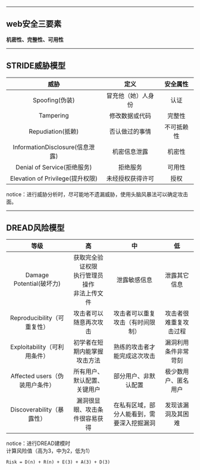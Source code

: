 
---
## web安全三要素
**机密性、完整性、可用性**

---
## STRIDE威胁模型
|威胁|定义|安全属性|
|:---:|:---:|:---:|
|Spoofing(伪装)|冒充他（她）人身份|认证|
|Tampering|修改数据或代码|完整性|
|Repudiation(抵赖)|否认做过的事情|不可抵赖性|
|InformationDisclosure(信息泄露)|机密信息泄露|机密性|
|Denial of Service(拒绝服务)|拒绝服务|可用性|
|Elevation of Privilege(提升权限)|未经授权获得许可|授权|
notice：进行威胁分析时，尽可能地不遗漏威胁，使用头脑风暴法可以确定攻击面。

---
## DREAD风险模型
|等级|高|中|低|
|:---:|:---:|:---:|:---:|
|Damage Potential(破坏力)|获取完全验证权限<br>执行管理员操作<br>非法上传文件|泄露敏感信息|泄露其它信息|
|Reproducibility（可重复性）|攻击者可以随意再次攻击|攻击者可以重复攻击（有时间限制）|攻击者很难重复攻击过程|
|Exploitability（可利用条件）|初学者在短期内能掌握攻击方法|熟练的攻击者才能完成这次攻击|漏洞利用条件非常苛刻|
|Affected users（伪装用户条件）|所有用户、默认配置、关键用户|部分用户、非默认配置|极少数用户、匿名用户|
|Discoverability（暴露性）|漏洞很显眼、攻击条件很容易获得|在私有区域，部分人能看到，需要深入挖掘漏洞|发现该漏洞及其困难|
notice：进行DREAD建模时  
计算风险值（高为3，中为2，低为1）
```
Risk = D(n) + R(n) + E(3) + A(3) + D(3)
```

